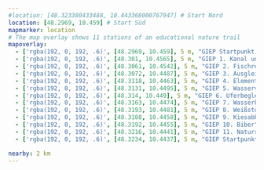 ```yaml
---
#location: [48.323380433488, 10.443368000767947] # Start Nord
location: [48.2969, 10.459] # Start Süd
mapmarker: location
# The map overlay shows 11 stations of an educational nature trail
mapoverlay:
  - ['rgba(192, 0, 192, .6)', [48.2969, 10.459], 5 m, "GIEP Startpunkt Süd"]
  - ['rgba(192, 0, 192, .6)', [48.301, 10.4565], 5 m, "GIEP 1. Kanal und Wehr, Fischtreppe"]
  - ['rgba(192, 0, 192, .6)', [48.3061, 10.4542], 5 m, "GIEP 2. Fischregionen, Heimische Fische"]
  - ['rgba(192, 0, 192, .6)', [48.3072, 10.4487], 5 m, "GIEP 3. Ausgleichsfläche, Amphibien, Vegetation Kühgraben"]
  - ['rgba(192, 0, 192, .6)', [48.3118, 10.4463], 5 m, "GIEP 4. Element Wasser, Spielplatz"]
  - ['rgba(192, 0, 192, .6)', [48.3131, 10.4495], 5 m, "GIEP 5. Wasservögel, Hochwasser"]
  - ['rgba(192, 0, 192, .6)', [48.314, 10.449], 5 m, "GIEP 6. Uferbegleitvegetation"]
  - ['rgba(192, 0, 192, .6)', [48.3163, 10.4474], 5 m, "GIEP 7. Wasserkraft, Mühlengeschichte"]
  - ['rgba(192, 0, 192, .6)', [48.3193, 10.4481], 5 m, "GIEP 8. Weißstorch"]
  - ['rgba(192, 0, 192, .6)', [48.3188, 10.4458], 5 m, "GIEP 9. Kiesabbau"]
  - ['rgba(192, 0, 192, .6)', [48.3192, 10.4455], 5 m, "GIEP 10. Biber"]
  - ['rgba(192, 0, 192, .6)', [48.3216, 10.4441], 5 m, "GIEP 11. Naturraum Mindeltal"]
  - ['rgba(192, 0, 192, .6)', [48.3234, 10.4437], 5 m, "GIEP Startpunkt Nord"]

nearby: 2 km
---
```

